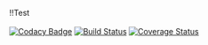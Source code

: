 !!Test <br><br>
[![Codacy Badge](https://api.codacy.com/project/badge/Grade/d798a355610b4045a3aa55e26d537f1f)](https://app.codacy.com/app/LukeHouge/Testing-?utm_source=github.com&utm_medium=referral&utm_content=LukeHouge/Testing-&utm_campaign=Badge_Grade_Dashboard)
[![Build Status](https://travis-ci.org/LukeHouge/Testing.svg?branch=master)](https://travis-ci.org/LukeHouge/Testing)
[![Coverage Status](https://coveralls.io/repos/github/LukeHouge/Testing/badge.svg?branch=master)](https://coveralls.io/github/LukeHouge/Testing?branch=master)
